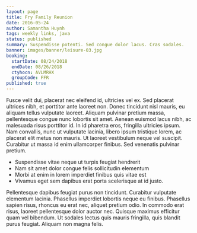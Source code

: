```yaml
---
layout: page
title: Fry Family Reunion
date: 2016-05-24
author: Samantha Huynh
tags: weekly links, java
status: published
summary: Suspendisse potenti. Sed congue dolor lacus. Cras sodales.
banner: images/banner/leisure-03.jpg
booking:
  startDate: 08/24/2018
  endDate: 08/26/2018
  ctyhocn: AVLMRHX
  groupCode: FFR
published: true
---
```

Fusce velit dui, placerat nec eleifend id, ultricies vel ex. Sed placerat ultrices nibh, et porttitor ante laoreet non. Donec tincidunt nisl mauris, eu aliquam tellus vulputate laoreet. Aliquam pulvinar pretium massa, pellentesque congue nunc lobortis sit amet. Aenean euismod lacus nibh, ac malesuada risus porttitor id. In id pharetra eros, fringilla ultricies ipsum. Nam convallis, nunc ut vulputate lacinia, libero ipsum tristique lorem, ac placerat elit metus non mauris. Ut laoreet vestibulum neque vel suscipit. Curabitur ut massa id enim ullamcorper finibus. Sed venenatis pulvinar pretium.

* Suspendisse vitae neque ut turpis feugiat hendrerit
* Nam sit amet dolor congue felis sollicitudin elementum
* Morbi at enim in lorem imperdiet finibus quis vitae est
* Vivamus eget sem dapibus erat porta scelerisque at id justo.

Pellentesque dapibus feugiat purus non tincidunt. Curabitur vulputate elementum lacinia. Phasellus imperdiet lobortis neque eu finibus. Phasellus sapien risus, rhoncus eu erat nec, aliquet pretium odio. In commodo erat risus, laoreet pellentesque dolor auctor nec. Quisque maximus efficitur quam vel bibendum. Ut sodales lectus quis mauris fringilla, quis blandit purus feugiat. Aliquam non magna felis.
